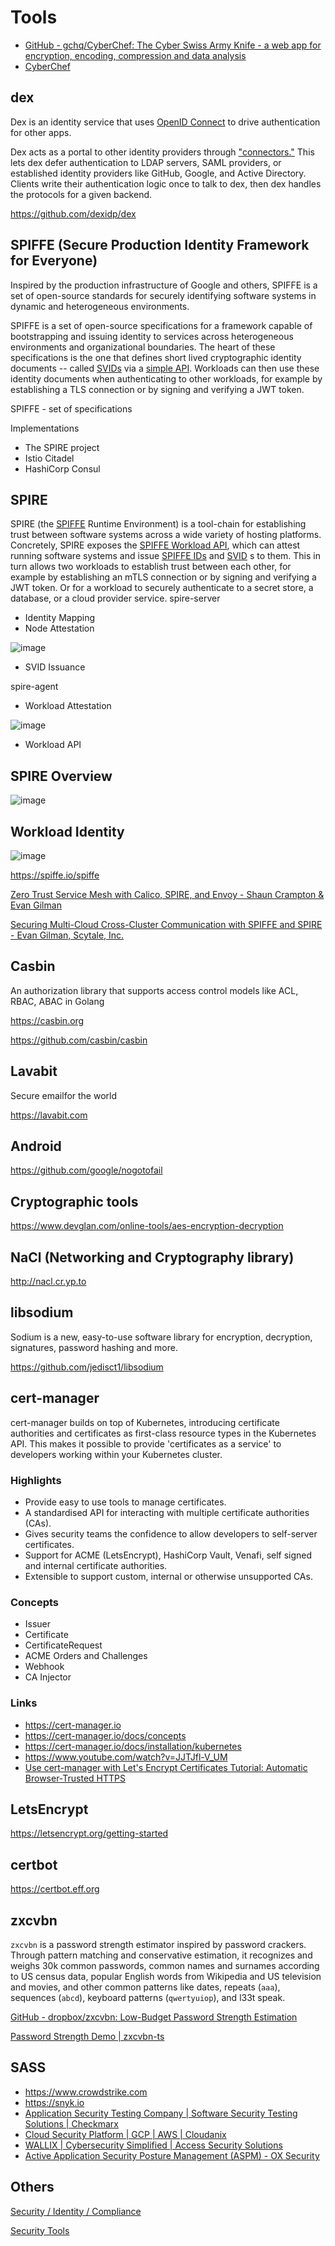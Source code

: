 # Tools

- [GitHub - gchq/CyberChef: The Cyber Swiss Army Knife - a web app for encryption, encoding, compression and data analysis](https://github.com/gchq/CyberChef)
- [CyberChef](https://gchq.github.io/CyberChef/)

## dex

Dex is an identity service that uses [OpenID Connect](https://openid.net/connect/) to drive authentication for other apps.

Dex acts as a portal to other identity providers through ["connectors."](https://github.com/dexidp/dex#connectors) This lets dex defer authentication to LDAP servers, SAML providers, or established identity providers like GitHub, Google, and Active Directory. Clients write their authentication logic once to talk to dex, then dex handles the protocols for a given backend.

https://github.com/dexidp/dex

## SPIFFE (Secure Production Identity Framework for Everyone)

Inspired by the production infrastructure of Google and others, SPIFFE is a set of open-source standards for securely identifying software systems in dynamic and heterogeneous environments.

SPIFFE is a set of open-source specifications for a framework capable of bootstrapping and issuing identity to services across heterogeneous environments and organizational boundaries. The heart of these specifications is the one that defines short lived cryptographic identity documents -- called [SVIDs](http://localhost:1313/spiffe/concepts/#spiffe-verifiable-identity-document-svid) via a [simple API](https://spiffe.io/spiffe/concepts/#spiffe-workload-api). Workloads can then use these identity documents when authenticating to other workloads, for example by establishing a TLS connection or by signing and verifying a JWT token.

SPIFFE - set of specifications

Implementations

- The SPIRE project
- Istio Citadel
- HashiCorp Consul

## SPIRE

SPIRE (the [SPIFFE](https://github.com/spiffe/spiffe) Runtime Environment) is a tool-chain for establishing trust between software systems across a wide variety of hosting platforms. Concretely, SPIRE exposes the [SPIFFE Workload API](https://github.com/spiffe/go-spiffe/blob/master/proto/spiffe/workload/workload.proto), which can attest running software systems and issue [SPIFFE IDs](https://github.com/spiffe/spiffe/blob/master/standards/SPIFFE-ID) and [SVID](https://github.com/spiffe/spiffe/blob/master/standards/SPIFFE-ID) s to them. This in turn allows two workloads to establish trust between each other, for example by establishing an mTLS connection or by signing and verifying a JWT token. Or for a workload to securely authenticate to a secret store, a database, or a cloud provider service.
spire-server

- Identity Mapping
- Node Attestation

![image](../../media/Tools-image1.jpg)

- SVID Issuance

spire-agent

- Workload Attestation

![image](../../media/Tools-image2.jpg)

- Workload API

## SPIRE Overview

![image](../../media/Tools-image3.jpg)

## Workload Identity

![image](../../media/Tools-image4.jpg)

https://spiffe.io/spiffe

[Zero Trust Service Mesh with Calico, SPIRE, and Envoy - Shaun Crampton & Evan Gilman](https://www.youtube.com/watch?v=rKOEYoINdOE)

[Securing Multi-Cloud Cross-Cluster Communication with SPIFFE and SPIRE - Evan Gilman, Scytale, Inc.](https://www.youtube.com/watch?v=sLN11qAFAC4)

## Casbin

An authorization library that supports access control models like ACL, RBAC, ABAC in Golang

https://casbin.org

https://github.com/casbin/casbin

## Lavabit

Secure emailfor the world

https://lavabit.com

## Android

https://github.com/google/nogotofail

## Cryptographic tools

https://www.devglan.com/online-tools/aes-encryption-decryption

## NaCl (Networking and Cryptography library)

http://nacl.cr.yp.to

## libsodium

Sodium is a new, easy-to-use software library for encryption, decryption, signatures, password hashing and more.

https://github.com/jedisct1/libsodium

## cert-manager

cert-manager builds on top of Kubernetes, introducing certificate authorities and certificates as first-class resource types in the Kubernetes API. This makes it possible to provide 'certificates as a service' to developers working within your Kubernetes cluster.

### Highlights

- Provide easy to use tools to manage certificates.
- A standardised API for interacting with multiple certificate authorities (CAs).
- Gives security teams the confidence to allow developers to self-server certificates.
- Support for ACME (LetsEncrypt), HashiCorp Vault, Venafi, self signed and internal certificate authorities.
- Extensible to support custom, internal or otherwise unsupported CAs.

### Concepts

- Issuer
- Certificate
- CertificateRequest
- ACME Orders and Challenges
- Webhook
- CA Injector

### Links

- https://cert-manager.io
- https://cert-manager.io/docs/concepts
- https://cert-manager.io/docs/installation/kubernetes
- https://www.youtube.com/watch?v=JJTJfl-V_UM
- [Use cert-manager with Let's Encrypt Certificates Tutorial: Automatic Browser-Trusted HTTPS](https://www.youtube.com/watch?v=etC5d0vpLZE)

## LetsEncrypt

https://letsencrypt.org/getting-started

## certbot

https://certbot.eff.org

## zxcvbn

`zxcvbn` is a password strength estimator inspired by password crackers. Through pattern matching and conservative estimation, it recognizes and weighs 30k common passwords, common names and surnames according to US census data, popular English words from Wikipedia and US television and movies, and other common patterns like dates, repeats (`aaa`), sequences (`abcd`), keyboard patterns (`qwertyuiop`), and l33t speak.

[GitHub - dropbox/zxcvbn: Low-Budget Password Strength Estimation](https://github.com/dropbox/zxcvbn)

[Password Strength Demo | zxcvbn-ts](https://zxcvbn-ts.github.io/zxcvbn/demo/)

## SASS

- https://www.crowdstrike.com
- https://snyk.io
- [Application Security Testing Company | Software Security Testing Solutions | Checkmarx](https://checkmarx.com/)
- [Cloud Security Platform | GCP | AWS | Cloudanix](https://www.cloudanix.com/)
- [WALLIX | Cybersecurity Simplified | Access Security Solutions](https://www.wallix.com/)
- [Active Application Security Posture Management (ASPM) - OX Security](https://www.ox.security/)

## Others

[Security / Identity / Compliance](cloud/aws/security-identity-compliance/intro.md)

[Security Tools](cloud/aws/security-identity-compliance/tools.md)
